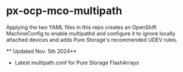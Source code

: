 # px-ocp-mco-multipath

Applying the two YAML files in this repo creates an OpenShift MachineConfig to enable multipathd and configure it to ignore locally attached devices and adds Pure Storage's recommended UDEV rules.

** Updated Nov. 5th 2024**
- Latest multipath.conf for Pure Storage FlashArrays

